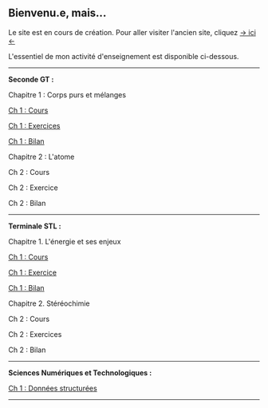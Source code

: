 ## Bienvenu.e, mais...

Le site est en cours de création. Pour aller visiter l'ancien site, cliquez [-> ici <-](https://sites.google.com/view/cyril-sturtz/accueil?authuser=0)

L'essentiel de mon activité d'enseignement est disponible ci-dessous.

---

**Seconde GT :**

Chapitre 1 : Corps purs et mélanges

[Ch 1 : Cours](Ch1_CPM.pdf.pdf)

[Ch 1 : Exercices](Ch1_CPM_exo.pdf)

[Ch 1 : Bilan](Ch1_CPM_Bilan.pdf)

Chapitre 2 : L'atome

Ch 2 : Cours

Ch 2 : Exercice

Ch 2 : Bilan

---

**Terminale STL :**

Chapitre 1. L'énergie et ses enjeux

[Ch 1 : Cours](enjeu_energie.pdf.pdf)

[Ch 1 : Exercice](enjeu_energieAP.pdf.pdf)

[Ch 1 : Bilan](BILAN_enjeu_energie.pdf.pdf)

Chapitre 2. Stéréochimie

Ch 2 : Cours

Ch 2 : Exercices

Ch 2 : Bilan

---
**Sciences Numériques et Technologiques :**

[Ch 1 : Données structurées](Ch1_donnees.pdf.pdf)

---
